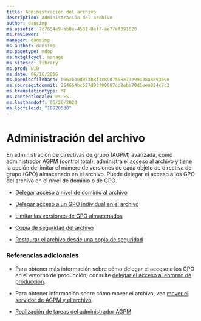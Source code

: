 ```yaml
---
title: Administración del archivo
description: Administración del archivo
author: dansimp
ms.assetid: 7c7654e9-ab0e-4531-8ef7-ae77ef391620
ms.reviewer: ''
manager: dansimp
ms.author: dansimp
ms.pagetype: mdop
ms.mktglfcycl: manage
ms.sitesec: library
ms.prod: w10
ms.date: 06/16/2016
ms.openlocfilehash: b66abb0d953b8f3c89d7558e73e99438a689369e
ms.sourcegitcommit: 354664bc527d93f80687cd2eba70d1eea024c7c3
ms.translationtype: MT
ms.contentlocale: es-ES
ms.lasthandoff: 06/26/2020
ms.locfileid: "10820530"
---
```

# Administración del archivo


En administración de directivas de grupo (AGPM) avanzada, como administrador AGPM (control total), administra el acceso al archivo y tiene la opción de limitar el número de versiones de cada objeto de directiva de grupo (GPO) almacenado en el archivo. Puede delegar el acceso a los GPO del archivo en el nivel de dominio o de GPO.

-   [Delegar acceso a nivel de dominio al archivo](delegate-domain-level-access-to-the-archive-agpm30ops.md)

-   [Delegar acceso a un GPO individual en el archivo](delegate-access-to-an-individual-gpo-in-the-archive-agpm30ops.md)

-   [Limitar las versiones de GPO almacenados](limit-the-gpo-versions-stored-agpm30ops.md)

-   [Copia de seguridad del archivo](back-up-the-archive.md)

-   [Restaurar el archivo desde una copia de seguridad](restore-the-archive-from-a-backup.md)

### Referencias adicionales

-   Para obtener más información sobre cómo delegar el acceso a los GPO en el entorno de producción, consulte [delegar el acceso al entorno de producción](delegate-access-to-the-production-environment-agpm30ops.md).

-   Para obtener información sobre cómo mover el archivo, vea [mover el servidor de AGPM y el archivo](move-the-agpm-server-and-the-archive.md).

-   [Realización de tareas del administrador AGPM](performing-agpm-administrator-tasks-agpm30ops.md)

 

 





